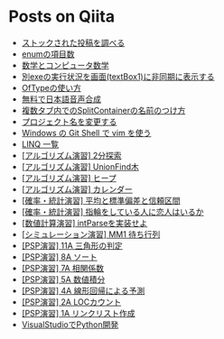Posts on Qiita
=====

* [ストックされた投稿を調べる](http://qiita.com/items/83a7c3d83ff501f60ed7  "see on Qiita")
* [enumの項目数](http://qiita.com/items/776b36c52a503eb06882  "see on Qiita")
* [数学とコンピュータ数学](http://qiita.com/items/2c0fd1049fc4f41daf68  "see on Qiita")
* [別exeの実行状況を画面(textBox1)に非同期に表示する](http://qiita.com/items/8726ab528dfe9f0a0ae9  "see on Qiita")
* [OfTypeの使い方](http://qiita.com/items/513e7d473fe5a8bd970f  "see on Qiita")
* [無料で日本語音声合成](http://qiita.com/items/181994cb8afbdf698be2  "see on Qiita")
* [複数タブ内でのSplitContainerの名前のつけ方](http://qiita.com/items/4b4b67434011e56aa3da  "see on Qiita")
* [プロジェクト名を変更する](http://qiita.com/items/6378bedeb7aff1d80e35  "see on Qiita")
* [Windows の Git Shell で vim を使う](http://qiita.com/items/e7b441592c2f1ced4a3b  "see on Qiita")
* [LINQ 一覧](http://qiita.com/items/5d6c299bac5e59fbe189  "see on Qiita")
* [[アルゴリズム演習] 2分探索](http://qiita.com/items/6f24908e19da2b83e332  "see on Qiita")
* [[アルゴリズム演習] UnionFind木](http://qiita.com/items/2f0c3b305beff83ac487  "see on Qiita")
* [[アルゴリズム演習] ヒープ](http://qiita.com/items/9992df5a4f45d28ea7bb  "see on Qiita")
* [[アルゴリズム演習] カレンダー](http://qiita.com/items/99243b7780d4acde47fb  "see on Qiita")
* [[確率・統計演習] 平均と標準偏差と信頼区間](http://qiita.com/items/6519c65e330846e5120b  "see on Qiita")
* [[確率・統計演習] 指輪をしている人に恋人はいるか](http://qiita.com/items/94b6f6d5d29d74a03193  "see on Qiita")
* [[数値計算演習] intParseを実装せよ](http://qiita.com/items/21ddcc928656207c2362  "see on Qiita")
* [[シミュレーション演習] MM1 待ち行列](http://qiita.com/items/a41bd69551750c48d4df  "see on Qiita")
* [[PSP演習] 11A 三角形の判定](http://qiita.com/items/738a1cde40ea9933c0c8  "see on Qiita")
* [[PSP演習] 8A ソート](http://qiita.com/items/5d7c104cb37ccc307ce0  "see on Qiita")
* [[PSP演習] 7A 相関係数](http://qiita.com/items/02571dc9970335cfebb1  "see on Qiita")
* [[PSP演習] 5A 数値積分](http://qiita.com/items/75df1de26fa358639c08  "see on Qiita")
* [[PSP演習] 4A 線形回帰による予測](http://qiita.com/items/1cf1764d11959daa46c4  "see on Qiita")
* [[PSP演習] 2A LOCカウント](http://qiita.com/items/bf34a82bc16a5c0b3c1b  "see on Qiita")
* [[PSP演習] 1A リンクリスト作成](http://qiita.com/items/28de17005ac2bdfb91cb  "see on Qiita")
* [VisualStudioでPython開発](http://qiita.com/items/d81337071ac02c1b72df  "see on Qiita")
